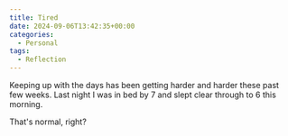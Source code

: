 ```yaml
---
title: Tired
date: 2024-09-06T13:42:35+00:00
categories:
  - Personal
tags:
  - Reflection
---
```


Keeping up with the days has been getting harder and harder these past few weeks. Last night I was in bed by 7 and slept clear through to 6 this morning.

That's normal, right? </sarcasm>